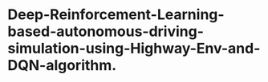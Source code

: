 # Deep-Reinforcement-Learning-based-autonomous-driving-simulation-using-Highway-Env-and-DQN-algorithm.